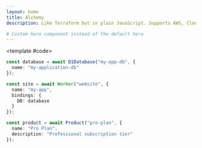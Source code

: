 ```yaml
---
layout: home
title: Alchemy
description: Like Terraform but in plain JavaScript. Supports AWS, Cloudflare, Azure, etc.

# Custom hero component instead of the default hero
---
```


<CodeSnippetHero 
  name="Alchemy" 
  text="Create, Update, Delete" 
  tagline="Like Terraform but in plain JavaScript. Supports AWS, Cloudflare, Azure, etc."
  :actions="[
    { theme: 'brand', text: 'Get Started', link: '/docs/getting-started' },
    { theme: 'alt', text: 'Star on GitHub ⭐️', link: 'https://github.com/sam-goodwin/alchemy' }
  ]">
<template #code>

```typescript
const database = await D1Database("my-app-db", {
  name: "my-application-db"
});

const site = await Worker("website", {
  name: "my-app",
  bindings: {
    DB: database
  }
});

const product = await Product("pro-plan", {
  name: "Pro Plan",
  description: "Professional subscription tier"
});
```

</template>
</CodeSnippetHero>
